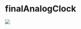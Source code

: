 # finalAnalogClock
[![](https://jitpack.io/v/osamaJadoon/finalAnalogClock.svg)](https://jitpack.io/#osamaJadoon/finalAnalogClock)

